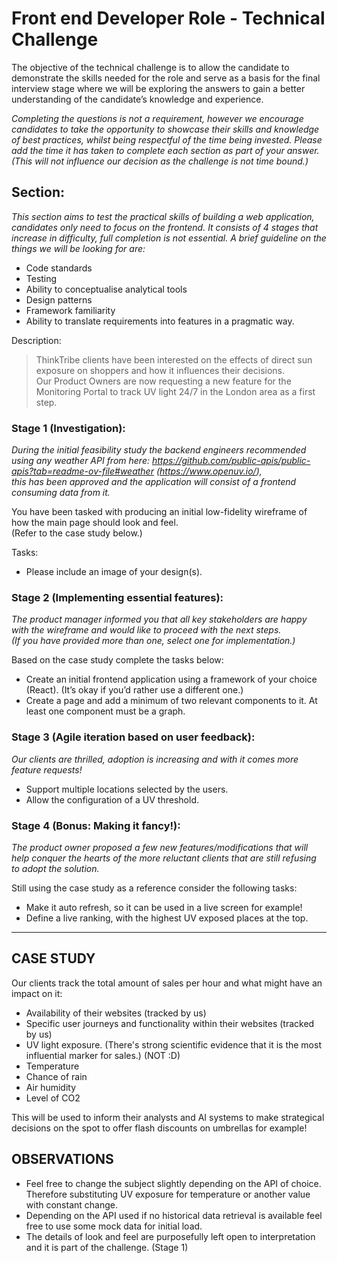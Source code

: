 # Front end Developer Role -  Technical Challenge

The objective of the technical challenge is to allow the candidate to demonstrate the skills needed for the role
and serve as a basis for the final interview stage where we will be exploring the answers to gain a better 
understanding of the candidate’s knowledge and experience. 

*Completing the questions is not a requirement, however we encourage candidates to take the opportunity
 to showcase their skills and knowledge of best practices, whilst being respectful of the time being invested.
  Please add the time it has taken to complete each section as part of your answer. 
  (This will not influence our decision as the challenge is not time bound.)*

## Section:

*This section aims to test the practical skills of building a web application, candidates only need to focus on the frontend.*
*It consists of 4 stages that increase in difficulty, full completion is not essential.*
*A brief guideline on the things we will be looking for are:* 
* Code standards 
* Testing 
* Ability to conceptualise analytical tools
* Design patterns
* Framework familiarity
* Ability to translate requirements into features in a pragmatic way. 

Description: 
>ThinkTribe clients have been interested on the effects of direct sun exposure on shoppers and how it influences their decisions.  
>Our Product Owners are now requesting a new feature for the Monitoring Portal to track UV light 24/7 in the London area as a first step.


### Stage 1 (Investigation): 
*During the initial feasibility study the backend engineers recommended  
 using any weather API from here: https://github.com/public-apis/public-apis?tab=readme-ov-file#weather (https://www.openuv.io/),  
 this has been approved and the application will consist of a frontend consuming data from it.* 

You have been tasked with producing an initial low-fidelity wireframe of how the main page should look and feel.  
(Refer to the case study below.)

Tasks:
* Please include an image of your design(s). 

### Stage 2 (Implementing essential features):

*The product manager informed you that all key stakeholders are happy with the wireframe and would like to proceed with the next steps.*  
*(If you have provided more than one, select one for implementation.)*

Based on the case study complete the tasks below:
* Create an initial frontend application using a framework of your choice (React). (It’s okay if you’d rather use a different one.)
* Create a page and add a minimum of two relevant components to it. At least one component must be a graph.

### Stage 3 (Agile iteration based on user feedback):

*Our clients are thrilled, adoption is increasing and with it comes more feature requests!*

* Support multiple locations selected by the users.
* Allow the configuration of a UV threshold.


### Stage 4 (Bonus: Making it fancy!):

*The product owner proposed a few new features/modifications that will help conquer the hearts of the more reluctant clients
 that are still refusing to adopt the solution.*

Still using the case study as a reference consider the following tasks:
* Make it auto refresh, so it can be used in a live screen for example!
* Define a live ranking, with the highest UV exposed places at the top.

---

## CASE STUDY

Our clients track the total amount of sales per hour and what might have an impact on it:

* Availability of their websites (tracked by us)
* Specific user journeys and functionality within their websites (tracked by us)
* UV light exposure. (There's strong scientific evidence that it is the most influential marker for sales.) (NOT :D)
* Temperature
* Chance of rain
* Air humidity
* Level of CO2

This will be used to inform their analysts and AI systems to make strategical decisions on the spot to offer flash discounts on umbrellas for example!

## OBSERVATIONS

* Feel free to change the subject slightly depending on the API of choice. Therefore substituting UV exposure for temperature or another value with constant change. 
* Depending on the API used if no historical data retrieval is available feel free to use some mock data for initial load.
* The details of look and feel are purposefully left open to interpretation and it is part of the challenge. (Stage 1)





